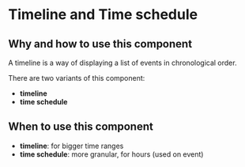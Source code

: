 # Timeline and Time schedule

## Why and how to use this component

A timeline is a way of displaying a list of events in chronological order.

There are two variants of this component:

* **timeline**
* **time schedule**

## When to use this component

* **timeline**: for bigger time ranges
* **time schedule**: more granular, for hours (used on event)
